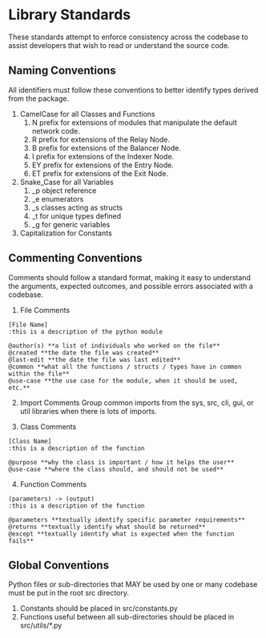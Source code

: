# Library Standards
These standards attempt to enforce consistency across the codebase to assist developers that wish to read or understand the source code.

## Naming Conventions
All identifiers must follow these conventions to better identify types derived from the package.

1. CamelCase for all Classes and Functions
    1. N prefix for extensions of modules that manipulate the default network code.
    2. R prefix for extensions of the Relay Node.
    3. B prefix for extensions of the Balancer Node.
    4. I prefix for extensions of the Indexer Node.
    5. EY prefix for extensions of the Entry Node.
    6. ET prefix for extensions of the Exit Node.
2. Snake_Case for all Variables
    1. _p object reference
    2. _e enumerators
    3. _s classes acting as structs
    4. _t for unique types defined
    5. _g for generic variables
3. Capitalization for Constants

## Commenting Conventions
Comments should follow a standard format, making it easy to understand the arguments, expected outcomes, and possible errors associated with a codebase.

1. File Comments
```
[File Name]
:this is a description of the python module
			
@author(s) **a list of individuals who worked on the file**
@created **the date the file was created**
@last-edit **the date the file was last edited**
@common **what all the functions / structs / types have in common within the file**
@use-case **the use case for the module, when it should be used, etc.**
```

2. Import Comments
Group common imports from the sys, src, cli, gui, or util libraries when there is lots of imports.

3. Class Comments
```
[Class Name]
:this is a description of the function
			
@purpose **why the class is important / how it helps the user**
@use-case **where the class should, and should not be used**
```

4. Function Comments
```
(parameters) -> (output)
:this is a description of the function
			
@parameters **textually identify specific parameter requirements**
@returns **textually identify what should be returned**
@except **textually identify what is expected when the function fails**
```

## Global Conventions
Python files or sub-directories that MAY be used by one or many codebase must be put in the root src directory.

1. Constants should be placed in src/constants.py
2. Functions useful between all sub-directories should be placed in src/utils/*.py